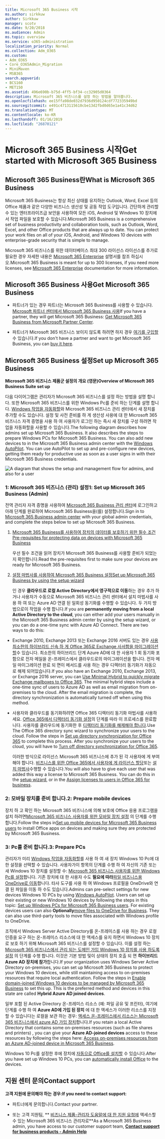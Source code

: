 ```yaml
---
title: Microsoft 365 Business 시작
ms.author: sirkkuw
author: Sirkkuw
manager: scotv
ms.date: 9/20/2018
ms.audience: Admin
ms.topic: overview
ms.service: o365-administration
localization_priority: Normal
ms.collection: Adm_O365
ms.custom:
- Adm_O365
- Core_O365Admin_Migration
- MiniMaven
- MSB365
search.appverid:
- BCS160
- MET150
ms.assetid: 496e690b-b75d-4ff5-bf34-cc32905d0364
description: Microsoft 365 비즈니스를 설정 하는 방법을 알아봅니다.
ms.openlocfilehash: ee15ffa98de032d7936d950124cdf772335949bd
ms.sourcegitcommit: e491c4713115610cbe13d2fbd0d65e1a41c34d62
ms.translationtype: MT
ms.contentlocale: ko-KR
ms.lasthandoff: 01/16/2019
ms.locfileid: "26870121"
---
```

# <a name="get-started-with-microsoft-365-business"></a><span data-ttu-id="d66c1-103">Microsoft 365 Business 시작</span><span class="sxs-lookup"><span data-stu-id="d66c1-103">Get started with Microsoft 365 Business</span></span>

## <a name="what-is-microsoft-365-business"></a><span data-ttu-id="d66c1-104">Microsoft 365 Business란</span><span class="sxs-lookup"><span data-stu-id="d66c1-104">What is Microsoft 365 Business</span></span>

<span data-ttu-id="d66c1-p101">Microsoft 365 Business는 항상 최신 상태를 유지하는 Outlook, Word, Excel 등의 Office 제품과 같은 다양한 비즈니스 생산성 및 공동 작업 도구입니다. 간단하게 관리할 수 있는 엔터프라이즈급 보안을 사용하여 모든 iOS, Android 및 Windows 10 장치에서 작업 파일을 보호할 수 있습니다.</span><span class="sxs-lookup"><span data-stu-id="d66c1-p101">Microsoft 365 Business is a comprehensive set of business productivity and collaboration tools, such as Outlook, Word, Excel, and other Office products that are always up to date. You can protect your work files on all of your iOS, Android, and Windows 10 devices with enterprise-grade security that is simple to manage.</span></span>
  
<span data-ttu-id="d66c1-107">Microsoft 365 비즈니스를 위한 데이터베이스 최대 300 라이선스 라이선스를 추가로 필요한 경우 자세한 내용은 [Microsoft 365 Enterprise](https://go.microsoft.com/fwlink/p/?linkid=860986) 설명서를 참조 하십시오.</span><span class="sxs-lookup"><span data-stu-id="d66c1-107">Microsoft 365 Business is meant for up to 300 licenses, if you need more licenses, see [Microsoft 365 Enterprise](https://go.microsoft.com/fwlink/p/?linkid=860986) documentation for more information.</span></span> 
  
## <a name="get-microsoft-365-business"></a><span data-ttu-id="d66c1-108">Microsoft 365 Business 사용</span><span class="sxs-lookup"><span data-stu-id="d66c1-108">Get Microsoft 365 Business</span></span>

- <span data-ttu-id="d66c1-109">파트너가 있는 경우 파트너는 Microsoft 365 Business를 사용할 수 있습니다. [Microsoft 파트너 센터에서 Microsoft 365 Business 사용](get-microsoft-365-business.md)</span><span class="sxs-lookup"><span data-stu-id="d66c1-109">If you have a partner, they will get Microsoft 365 Business: [Get Microsoft 365 Business from Microsoft Partner Center](get-microsoft-365-business.md).</span></span>
    
- <span data-ttu-id="d66c1-110">파트너가 Microsoft 365 비즈니스 보이지 않도록 하려면 하지 경우 [여기를 구입할](https://www.microsoft.com/en-us/microsoft-365/business)수 있습니다.</span><span class="sxs-lookup"><span data-stu-id="d66c1-110">If you don't have a partner and want to get Microsoft 365 Business, you can [buy it here](https://www.microsoft.com/en-us/microsoft-365/business).</span></span>
    
## <a name="set-up-microsoft-365-business"></a><span data-ttu-id="d66c1-111">Microsoft 365 Business 설정</span><span class="sxs-lookup"><span data-stu-id="d66c1-111">Set up Microsoft 365 Business</span></span>

 <span data-ttu-id="d66c1-112">**Microsoft 365 비즈니스 제품군 설정의 개요 (영문)**</span><span class="sxs-lookup"><span data-stu-id="d66c1-112">**Overview of Microsoft 365 Business Suite set up**</span></span>
  
<span data-ttu-id="d66c1-p102">다음 다이어그램은 관리자가 Microsoft 365 비즈니스를 설정 하는 방법을 설명 합니다. 또한 Microsoft 365 비즈니스를 위한 Windows Pc를 준비 하는 단계를 설명 합니다. [Windows 작업을 자동화할](add-autopilot-devices-and-profile.md)와 Microsoft 365 비즈니스 관리 센터에서 새 장치를 추가할 수도 있습니다. 설정 및 사전 준비를 하 게 생산성 사용에 대 한 Microsoft 365 비즈니스 자격 증명을 사용 하 여 사용자가 로그인 하는 즉시 새 장치를 구성 하려면 작업을 자동화할을 사용할 수 있습니다.</span><span class="sxs-lookup"><span data-stu-id="d66c1-p102">The following diagram describes how admins set up Microsoft 365 Business. It also describes the steps to prepare Windows PCs for Microsoft 365 Business. You can also add new devices to in the Microsoft 365 Business admin center with the [Windows AutoPilot](add-autopilot-devices-and-profile.md). You can use AutoPilot to set up and pre-configure new devices, getting them ready for productive use as soon as a user signs in with their Microsoft 365 Business credentials.</span></span>
  
![A diagram that shows the setup and management flow for admins, and also for a user](media/249f81fc-7e79-44c7-8425-3a0b7b651c3b.png)
  
### <a name="1-set-up-microsoft-365-business-admin"></a><span data-ttu-id="d66c1-118">1: Microsoft 365 비즈니스 (관리) 설정</span><span class="sxs-lookup"><span data-stu-id="d66c1-118">1: Set up Microsoft 365 Business (Admin)</span></span>

<span data-ttu-id="d66c1-119">전역 관리자 자격 증명을 사용하여 [Microsoft 365 Business 관리 센터](https://portal.office.com/adminportal/home)에 로그인하고 아래 단계를 완료하여 Microsoft 365 Business을(를) 설정합니다.</span><span class="sxs-lookup"><span data-stu-id="d66c1-119">Sign in to [Microsoft 365 Business admin center](https://portal.office.com/adminportal/home) with your global admin credentials, and complete the steps below to set up Microsoft 365 Business.</span></span> 
  
1. [<span data-ttu-id="d66c1-120">Microsoft 365 Business를 사용하여 장치의 데이터를 보호하기 위한 필수 조건</span><span class="sxs-lookup"><span data-stu-id="d66c1-120">Pre-requisites for protecting data on devices with Microsoft 365 Business</span></span>](pre-requisites-for-data-protection.md)
    
    <span data-ttu-id="d66c1-121">우선 필수 조건을 읽어 장치가 Microsoft 365 Business를 사용할 준비가 되었는지 확인합니다.</span><span class="sxs-lookup"><span data-stu-id="d66c1-121">Read the pre-requisites first to make sure your devices are ready for Microsoft 365 Business.</span></span>
    
2. [<span data-ttu-id="d66c1-122">설정 마법사를 사용하여 Microsoft 365 Business 설정</span><span class="sxs-lookup"><span data-stu-id="d66c1-122">Set up Microsoft 365 Business by using the setup wizard</span></span>](set-up.md)
    
    <span data-ttu-id="d66c1-p103">인 경우 **클라우드로 로컬 Active Directory에서 영구적으로 이동**하는 경우 추가 하거나 사용자가 수동으로 Microsoft 365 비즈니스 관리 센터에서 설치 마법사를 사용 하 여 또는 Azure AD 연결 된 일회성 동기화를 수행할 수 있습니다. 두 가지 방법으로이 작업을 수행 합니다.</span><span class="sxs-lookup"><span data-stu-id="d66c1-p103">If you are **permanently moving from a local Active Directory to the cloud**, you can either add your users manually in the Microsoft 365 Business admin center by using the setup wizard, or you can do a one-time sync with Azure AD Connect. There are two ways to do this:</span></span> 
    
  - <span data-ttu-id="d66c1-p104">Exchange 2010, Exchange 2013 또는 Exchange 2016 서버도 있는 경우 [사용 최소한의 하이브리드 신속 하 게 Office 365로 Exchange 사서함을 마이그레이션할](https://support.office.com/article/fdecceed-0702-4af3-85be-f2a0013937ef)수 있습니다. 최소한의 하이브리드 단계 Azure AD에 대 한 사용자 1 회 동기화 포함으로 전자 메일을 온-프레미스에서 클라우드로의 마이그레이션을 합니다. 전자 메일 마이그레이션 완료 되 면이 메서드를 사용 하는 경우 디렉터리 동기화가 자동으로 해제 되어있습니다.</span><span class="sxs-lookup"><span data-stu-id="d66c1-p104">If you also have an Exchange 2010, Exchange 2013, or Exchange 2016 server, you can [Use Minimal Hybrid to quickly migrate Exchange mailboxes to Office 365](https://support.office.com/article/fdecceed-0702-4af3-85be-f2a0013937ef). The minimal hybrid steps include a one-time sync of users to Azure AD as well as email migration from on-premises to the cloud. After the email migration is complete, the directory synchronization is automatically turned off when using this method.</span></span>
    
  - <span data-ttu-id="d66c1-p105">사용자와 클라우드를 동기화하려면 Office 365 디렉터리 동기화 마법사를 사용하세요. [Office 365에서 디렉터리 동기화 설정](https://support.office.com/article/1b3b5318-6977-42ed-b5c7-96fa74b08846)의 단계를 따라 이 프로세스를 완료합니다. 사용자를 클라우드에 동기화한 후 [디렉터리 동기화를 해제해야 합니다](https://support.office.com/article/ee5f861e-bd48-4267-83d1-a4ead4b4a00d).</span><span class="sxs-lookup"><span data-stu-id="d66c1-p105">Use The Office 365 directory sync wizard to synchronize your users to the cloud. Follow the steps in [Set up directory synchronization for Office 365](https://support.office.com/article/1b3b5318-6977-42ed-b5c7-96fa74b08846) to complete this process. After you synchronize your users to the cloud, you will have to [Turn off directory synchronization for Office 365](https://support.office.com/article/ee5f861e-bd48-4267-83d1-a4ead4b4a00d).</span></span>
    
    <span data-ttu-id="d66c1-p106">이러한 방식으로 라이선스 Microsoft 365 비즈니스에 추가 된 각 사용자에 게 부여 해야 합니다. [비즈니스를 위한 Office 365에서 사용자에 게 라이선스 할당](https://support.office.com/article/997596B5-4173-4627-B915-36ABAC6786DC)또는 [설치 마법사](set-up.md)수행할 수 있습니다.</span><span class="sxs-lookup"><span data-stu-id="d66c1-p106">You will also have to give each user that was added this way a license to Microsoft 365 Business. You can do this in the [setup wizard](set-up.md), or in the [Assign licenses to users in Office 365 for business](https://support.office.com/article/997596B5-4173-4627-B915-36ABAC6786DC).</span></span>
    
### <a name="2-prepare-mobile-devices"></a><span data-ttu-id="d66c1-133">2: 모바일 장치를 준비 합니다.</span><span class="sxs-lookup"><span data-stu-id="d66c1-133">2: Prepare mobile devices</span></span>

<span data-ttu-id="d66c1-134">장치 하 고 확인 하는 Microsoft 365 비즈니스에 의해 보호에 Office 응용 프로그램을 설치 하려면[Microsoft 365 비즈니스 사용자를 위한 모바일 장치 설정](set-up-mobile-devices.md) 의 단계를 수행 합니다.</span><span class="sxs-lookup"><span data-stu-id="d66c1-134">Follow the steps in[Set up mobile devices for Microsoft 365 Business users](set-up-mobile-devices.md) to install Office apps on devices and making sure they are protected by Microsoft 365 Business.</span></span> 
  
### <a name="3-prepare-pcs"></a><span data-ttu-id="d66c1-135">3: Pc를 준비 합니다.</span><span class="sxs-lookup"><span data-stu-id="d66c1-135">3: Prepare PCs</span></span>

<span data-ttu-id="d66c1-p107">관리자가 미리 [Windows 작업을 자동화할](add-autopilot-devices-and-profile.md)를 사용 하 여 새 장치 Windows 10 Pc에 대 한 설정을 선택할 수 있습니다. 사용자가이 항목의 단계를 수행 하 여 자신의 기존 또는 새 Windows 10 장치를 설정할 수: [Microsoft 365 비즈니스 사용자를 위한 Windows Pc를 설정](set-up-windows-devices.md)합니다. 기존 장치에 대 한 사용자 수도 **필요에 따라**[파일 비즈니스용 OneDrive로 이동](move-files-to-onedrive.md)합니다. 타사 도구를 사용 하 여 Windows 프로필을 OneDrive와 연결 된 파일을 이동 하 수도 있습니다.</span><span class="sxs-lookup"><span data-stu-id="d66c1-p107">Admins can pre-select settings for new devices Windows 10 PCs by using [Windows AutoPilot](add-autopilot-devices-and-profile.md). Users can set up their existing or new Windows 10 devices by following the steps in this topic: [Set up Windows PCs for Microsoft 365 Business users](set-up-windows-devices.md). For existing devices users can also **Optionally**[move files to OneDrive for Business](move-files-to-onedrive.md). They can also use third-party tools to move files associated with Windows profile to OneDrive.</span></span>
  
<span data-ttu-id="d66c1-p108">조직에서 Windows Server Active Directory를 온-프레미스를 사용 하는 경우 로컬 인증을 요구 하는 온-프레미스 리소스에 대 한 액세스를 유지 하면서 Windows 10 장치로 보호 하기 위해 Microsoft 365 비즈니스를 설정할 수 있습니다. 이를 설정 하는 [Microsoft 365 비즈니스에서 관리 되는 도메인 가입 Windows 10 장치를 사용 하도록 설정](manage-windows-devices.md) 의 단계를 수행 합니다. 이것은 기본 방법 및이 상태의 장치 호출 되 면 **하이브리드 Azure AD 장치에 참가**합니다.</span><span class="sxs-lookup"><span data-stu-id="d66c1-p108">If your organization uses Windows Server Active Directory on-premises, you can set up Microsoft 365 Business to protect your Windows 10 devices, while still maintaining access to on-premises resources that require local authentication. Follow the steps in [Enable domain-joined Windows 10 devices to be managed by Microsoft 365 Business](manage-windows-devices.md) to set this up. This is the preferred method and devices in this state are called **Hybrid Azure AD joined devices**.</span></span> 
  
<span data-ttu-id="d66c1-143">일부 포함 된 Active Directory 온-프레미스 리소스 (예: 파일 공유 및 프린터), 여기에 단계를 수행 하 여 **Azure AD에 가입 된 장치** 에 대 한 액세스가 이러한 리소스를 지정할 수 있습니다는 로컬을 보관 하는 경우: [액세스 온-프레미스에서 리소스는 Microsoft 365 비즈니스에서 azure AD 가입 장치](access-resources.md)합니다.</span><span class="sxs-lookup"><span data-stu-id="d66c1-143">If you retain a local Active Directory that contains some on-premises resources (such as file shares and printers) , you can give your **Azure AD-joined devices** access to these resources by following the steps here: [Access on-premises resources from an Azure AD-joined device in Microsoft 365 Business](access-resources.md).</span></span>
  
<span data-ttu-id="d66c1-144">Windows 10 Pc를 설정한 후에 장치에 [자동으로 Office를 설치할](auto-install-or-uninstall-office.md) 수 있습니다.</span><span class="sxs-lookup"><span data-stu-id="d66c1-144">After you have set up Windows 10 PCs, you can [automatically install Office](auto-install-or-uninstall-office.md) to the devices.</span></span> 
  
## <a name="contact-support"></a><span data-ttu-id="d66c1-145">지원 센터 문의</span><span class="sxs-lookup"><span data-stu-id="d66c1-145">Contact support</span></span>

 <span data-ttu-id="d66c1-146">**고객 지원에 문의해야 하는 경우:**</span><span class="sxs-lookup"><span data-stu-id="d66c1-146">**If you need to contact support:**</span></span>
  
- <span data-ttu-id="d66c1-147">파트너에게 문의합니다.</span><span class="sxs-lookup"><span data-stu-id="d66c1-147">Contact your partner.</span></span>
    
- <span data-ttu-id="d66c1-148">또는 고객 지원팀, \*\* [비즈니스 제품-관리자 도움말에 대 한 지원 요청에](https://support.office.com/article/32a17ca7-6fa0-4870-8a8d-e25ba4ccfd4b) 액세스할 수 있는 Microsoft 365 비즈니스 관리자로\*\*</span><span class="sxs-lookup"><span data-stu-id="d66c1-148">As a Microsoft 365 Business admin, you have access to our customer support team, **[Contact support for business products - Admin Help](https://support.office.com/article/32a17ca7-6fa0-4870-8a8d-e25ba4ccfd4b)**</span></span>
    


